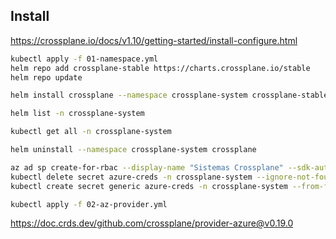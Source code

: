 ## Install

https://crossplane.io/docs/v1.10/getting-started/install-configure.html

```bash
kubectl apply -f 01-namespace.yml 
helm repo add crossplane-stable https://charts.crossplane.io/stable
helm repo update

helm install crossplane --namespace crossplane-system crossplane-stable/crossplane

helm list -n crossplane-system

kubectl get all -n crossplane-system
```

```bash
helm uninstall --namespace crossplane-system crossplane
```

```bash
az ad sp create-for-rbac --display-name "Sistemas Crossplane" --sdk-auth --role Contributor --scopes /subscriptions/dbfe8c3f-dc20-468e-85db-e92325113098 > "creds.json"
kubectl delete secret azure-creds -n crossplane-system --ignore-not-found
kubectl create secret generic azure-creds -n crossplane-system --from-file=creds=./creds.json

kubectl apply -f 02-az-provider.yml 
```

https://doc.crds.dev/github.com/crossplane/provider-azure@v0.19.0